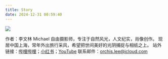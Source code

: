 ```yaml
---
title: Story
date: 2024-12-31 00:59:40
---
```


![](/images/unsplash.jpg)

作者：李⽂林 Michael 
⾃由摄影师，专注于⾃然⻛光，⼈⽂纪实，肖像创作。 
现居中国上海，常年外出旅⾏采⻛，希望把世间美好的光阴捕捉与相纸之上。 
站外链接：[哔哩哔哩](https://space.bilibili.com/291250804)；[⼩红书](https://www.xiaohongshu.com/user/profile/5b85ed14b017af000197d957)；[YouTube](https://youtube.com/@fencesfilm?si=OX8Rtm-KU-57sCDA)
联系邮件：orchis.lee@icloud.com